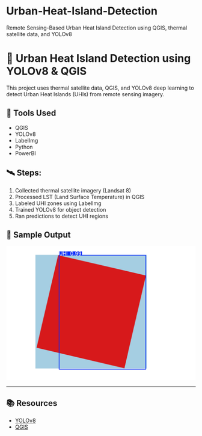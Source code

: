 # Urban-Heat-Island-Detection
Remote Sensing-Based Urban Heat Island Detection using QGIS, thermal satellite data, and YOLOv8
# 🌆 Urban Heat Island Detection using YOLOv8 & QGIS

This project uses thermal satellite data, QGIS, and YOLOv8 deep learning to detect Urban Heat Islands (UHIs) from remote sensing imagery.

## 🔧 Tools Used
- QGIS
- YOLOv8
- LabelImg
- Python
- PowerBI 

## 🛰️ Steps:
1. Collected thermal satellite imagery (Landsat 8)
2. Processed LST (Land Surface Temperature) in QGIS
3. Labeled UHI zones using LabelImg
4. Trained YOLOv8 for object detection
5. Ran predictions to detect UHI regions

## 📸 Sample Output
![Prediction](runs/detect/predict3/UHI_Map_1.jpg)

---

## 📚 Resources
- [YOLOv8](https://docs.ultralytics.com)
- [QGIS](https://qgis.org)

